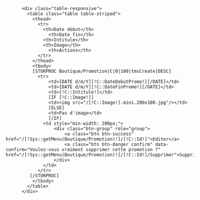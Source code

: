           <div class="table-responsive">
            <table class="table table-striped">
              <thead>
                <tr>
                  <th>Date début</th>
                    <th>Date fin</th>
                  <th>Intitule</th>
                  <th>Image</th>
                    <th>Actions</th>
                </tr>
              </thead>
              <tbody>
              [STORPROC Boutique/Promotion|C|0|100|tmsCreate|DESC]
                <tr>
                    <td>[DATE d/m/Y][!C::DateDebutPromo!][/DATE]</td>
                    <td>[DATE d/m/Y][!C::DateFinPromo!][/DATE]</td>
                    <td>[!C::Intitule!]</td>
                    [IF [!C::Image!]]
                    <td><img src="/[!C::Image!].mini.200x100.jpg"/></td>
                    [ELSE]
                    <td>Pas d'image</td>
                    [/IF]
                  <td style="min-width: 200px;">
                      <div class="btn-group" role="group">
                          <a class="btn btn-success" href="/[!Sys::getMenu(Boutique/Promotion)!]/[!C::Id!]">Editer</a>
                          <a class="btn btn-danger confirm" data-confirm="Voulez-vous vraiment supprimer cette promotion ?" href="/[!Sys::getMenu(Boutique/Promotion)!]/[!C::Id!]/Supprimer">Supprimer</a>
                      </div>
                  </td>
                </tr>
             [/STORPROC]
              </tbody>
            </table>
          </div>